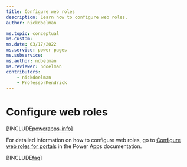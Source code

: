 ```yaml
---
title: Configure web roles
description: Learn how to configure web roles.
author: nickdoelman

ms.topic: conceptual
ms.custom: 
ms.date: 03/17/2022
ms.service: power-pages
ms.subservice: 
ms.author: ndoelman
ms.reviewer: ndoelman
contributors:
    - nickdoelman
    - ProfessorKendrick
---
```


# Configure web roles


[!INCLUDE[powerapps-info](../includes/cc-powerapps-info.md)]

For detailed information on how to configure web roles, go to [Configure web roles for portals](/powerapps/maker/portals/configure/create-web-roles) in the Power Apps documentation.

[!INCLUDE[faq](../includes/cc-faqs.md)]